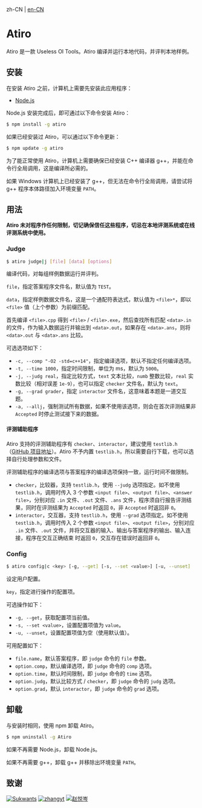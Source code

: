 zh-CN | [en-CN](./README_en-CN.md)

# Atiro

Atiro 是一款 Useless OI Tools。Atiro 编译并运行本地代码，并评判本地样例。

## 安装

在安装 Atiro 之前，计算机上需要先安装此应用程序：

- [Node.js](https://nodejs.org/)

Node.js 安装完成后，即可通过以下命令安装 Atiro：

```bash
$ npm install -g atiro
```

如果已经安装过 Atiro，可以通过以下命令更新：

```bash
$ npm update -g atiro
```

为了能正常使用 Atiro，计算机上需要确保已经安装 C++ 编译器 g++，并能在命令行全局调用，这是编译所必需的。

如果 Windows 计算机上已经安装了 g++，但无法在命令行全局调用，请尝试将 g++ 程序本体路径加入环境变量 `PATH`。

## 用法

**Atiro 未对程序作任何限制，切记确保信任这些程序，切忌在本地评测系统或在线评测系统中使用。**

### Judge

```bash
$ atiro judge|j [file] [data] [options]
```

编译代码，对每组样例数据运行并评判。

`file`，指定答案程序文件名，默认值为  `TEST`。

`data`，指定样例数据文件名，这是一个通配符表达式，默认值为  `<file>*`，即以 `<file>` 值（上个参数）为前缀匹配。

首先编译 `<file>.cpp` 得到 `<file>` / `<file>.exe`，然后查找所有匹配 `<data>.in` 的文件，作为输入数据运行并输出到 `<data>.out`，如果存在 `<data>.ans`，则将 `<data>.out` 与 `<data>.ans` 比较。

可选选项如下：

- `-c, --comp "-O2 -std=c++14"`，指定编译选项，默认不指定任何编译选项。
- `-t, --time 1000`，指定时间限制，单位为 ms，默认为 `5000`。
- `-j, --judg real`，指定比较方式，`text` 文本比较，`numb` 整数比较，`real` 实数比较（相对误差 `1e-9`），也可以指定 `checker` 文件名，默认为 `text`。
- `-g, --grad grader`，指定 `interactor` 文件名，这意味着本题是一道交互题。
- `-a, --allj`，强制测试所有数据，如果不使用该选项，则会在首次评测结果非 `Accepted` 时停止测试接下来的数据。

#### 评测辅助程序

Atiro 支持的评测辅助程序有 `checker`、`interactor`，建议使用 `testlib.h`（[GitHub 项目地址](https://github.com/MikeMirzayanov/testlib)）。Atiro 不予内置 `testlib.h`，所以需要自行下载，也可以选择自行处理参数和文件。

评测辅助程序的编译选项与答案程序的编译选项保持一致，运行时间不做限制。

- `checker`，比较器，支持 `testlib.h`，使用 `--judg` 选项指定。如不使用 `testlib.h`，调用时传入 3 个参数 `<input file>`、`<output file>`、`<answer file>`，分别对应 `.in` 文件、`.out` 文件、`.ans` 文件，程序须自行报告评测结果，同时在评测结果为 `Accepted` 时返回 `0`，非 `Accepted` 时返回非 `0`。
- `interactor`，交互器，支持 `testlib.h`，使用 `--grad` 选项指定。如不使用 `testlib.h`，调用时传入 2 个参数 `<input file>`、`<output file>`，分别对应 `.in` 文件、`.out` 文件，并将交互器的输入、输出与答案程序的输出、输入连接，程序在交互正确结束 时返回 `0`，交互存在错误时返回非 `0`。

### Config

```bash
$ atiro config|c <key> [-g, --get] [-s, --set <value>] [-u, --unset]
```

设定用户配置。

`key`，指定进行操作的配置项。

可选操作如下：

- `-g, --get`，获取配置项当前值。
- `-s, --set <value>`，设置配置项值为 `value`。
- `-u, --unset`，设置配置项值为空（使用默认值）。

可用配置如下：

- `file.name`，默认答案程序，即 `judge` 命令的 `file` 参数。
- `option.comp`，默认编译选项，即 `judge` 命令的 `comp` 选项。
- `option.time`，默认时间限制，即 `judge` 命令的 `time` 选项。
- `option.judg`，默认比较方式 / `checker`，即 `judge` 命令的 `judg` 选项。
- `option.grad`，默认 `interactor`，即 `judge` 命令的 `grad` 选项。

## 卸载

与安装时相同，使用 npm 卸载 Atiro。

```bash
$ npm uninstall -g Atiro
```

如果不再需要 Node.js，卸载 Node.js。

如果不再需要 g++，卸载 g++ 并移除出环境变量 `PATH`。

## 致谢

[![Sukwants](https://avatars.githubusercontent.com/u/95968907?s=64&v=4)](https://github.com/Sukwants) [![zhangyt](https://avatars.githubusercontent.com/u/115882588?s=64&v=4)](https://github.com/zzhangyutian) [![赵悦岑](https://avatars.githubusercontent.com/u/96607031?s=64&v=4)](https://github.com/2745518585)
